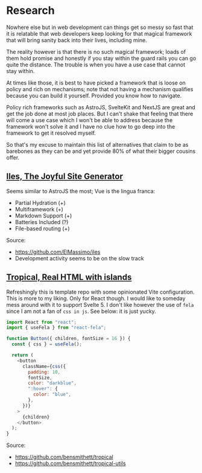 # Research

Nowhere else but in web development can things get so messy so fast that it is
relatable that web developers keep looking for that magical framework that will
bring sanity back into their lives, including mine.

The reality however is that there is no such magical framework; loads of them
hold promise and honestly if you stay within the guard rails you can go quite
the distance. The trouble is when you have a use case that cannot stay within.

At times like those, it is best to have picked a framework that is loose on
policy and rich on mechanisms; note that not having a mechanism qualifies
because you can build it yourself. Provided you know how to navigate.

Policy rich frameworks such as AstroJS, SvelteKit and NextJS are great and get
the job done at most job places. But I can't shake that feeling that there will
come a use case which I won't be able to address because the framework won't
solve it and I have no clue how to go deep into the framework to get it resolved
myself.

So that's my excuse to maintain this list of alternatives that claim to be as
barebones as they can be and yet provide 80% of what their bigger cousins offer.

## [Iles, The Joyful Site Generator](https://iles.pages.dev/)

Seems similar to AstroJS the most; Vue is the lingua franca:

- Partial Hydration (+)
- Multiframework (+)
- Markdown Support (+)
- Batteries Included (?)
- File-based routing (+)

Source:

- https://github.com/ElMassimo/iles
- Development activity seems to be on the slow track

## [Tropical, Real HTML with islands](https://tropical.js.org/)

Refreshingly this is template repo with some opinionated Vite configuration.
This is more to my liking. Only for React though. I would like to someday mess
around with it to support Svelte 5. I don't like however the use of `fela` since
I am not a fan of `css in js`. See below: it is just yucky.

```js
import React from "react";
import { useFela } from "react-fela";

function Button({ children, fontSize = 16 }) {
  const { css } = useFela();

  return (
    <button
      className={css({
        padding: 10,
        fontSize,
        color: "darkblue",
        ":hover": {
          color: "blue",
        },
      })}
    >
      {children}
    </button>
  );
}
```

Source:

- https://github.com/bensmithett/tropical
- https://github.com/bensmithett/tropical-utils

